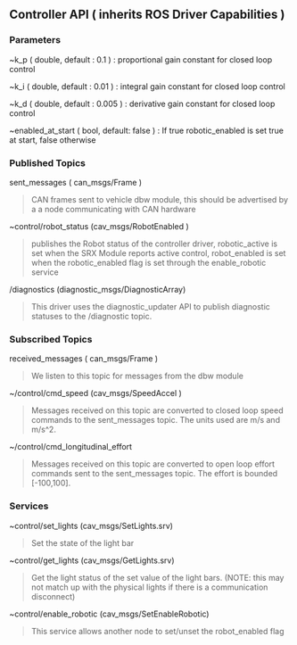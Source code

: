 Controller API ( inherits ROS Driver Capabilities )
-------------------
### Parameters
~k_p ( double, default : 0.1 )
: proportional gain constant for closed loop control

~k_i ( double, default : 0.01 )
: integral gain constant for closed loop control

~k_d ( double, default : 0.005 )
: derivative gain constant for closed loop control

~enabled_at_start ( bool, default: false )
: If true robotic_enabled is set true at start, false otherwise

### Published Topics
sent_messages ( can_msgs/Frame )
> CAN frames sent to vehicle dbw module, this should be advertised by a a node communicating with CAN hardware

~control/robot_status (cav_msgs/RobotEnabled )
> publishes the Robot status of the controller driver, robotic_active is set when the SRX Module reports active control, robot_enabled is set when the robotic_enabled flag is set through the enable_robotic service

/diagnostics (diagnostic_msgs/DiagnosticArray)
> This driver uses the diagnostic_updater API to publish diagnostic statuses to the /diagnostic topic.

### Subscribed Topics
received_messages ( can_msgs/Frame )
> We listen to this topic for messages from the dbw module

~/control/cmd_speed (cav_msgs/SpeedAccel )
> Messages received on this topic are converted to closed loop speed commands to the sent_messages topic. The units used are m/s and m/s^2.

~/control/cmd_longitudinal_effort
> Messages received on this topic are converted to open loop effort commands sent to the sent_messages topic. The effort is bounded [-100,100].

### Services
~control/set_lights (cav_msgs/SetLights.srv)
> Set the state of the light bar

~control/get_lights (cav_msgs/GetLights.srv)
> Get the light status of the set value of the light bars. (NOTE: this may not match up with the physical lights if there is a communication disconnect)

~control/enable_robotic (cav_msgs/SetEnableRobotic)
> This service allows another node to set/unset the robot_enabled flag

 

